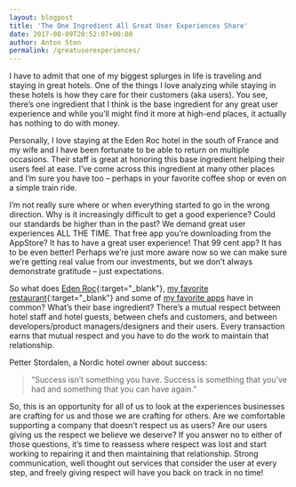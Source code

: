 ```yaml
---
layout: blogpost
title: 'The One Ingredient All Great User Experiences Share'
date: 2017-08-09T20:52:07+00:00
author: Anton Sten
permalink: /greatuserexperiences/
---
```


I have to admit that one of my biggest splurges in life is traveling and staying in great hotels. One of the things I love analyzing while staying in these hotels is how they care for their customers (aka users). You see, there’s one ingredient that I think is the base ingredient for any great user experience and while you’ll might find it more at high-end places, it actually has nothing to do with money.

Personally, I love staying at the Eden Roc hotel in the south of France and my wife and I have been fortunate to be able to return on multiple occasions. Their staff is great at honoring this base ingredient helping their users feel at ease. I’ve come across this ingredient at many other places and I’m sure you have too – perhaps in your favorite coffee shop or even on a simple train ride.

I’m not really sure where or when everything started to go in the wrong direction. Why is it increasingly difficult to get a good experience? Could our standards be higher than in the past? We demand great user experiences ALL THE TIME. That free app you’re downloading from the AppStore? It has to have a great user experience! That 99 cent app? It has to be even better! Perhaps we’re just more aware now so we can make sure we’re getting real value from our investments, but we don’t always demonstrate gratitude – just expectations.

So what does [Eden Roc](https://www.hotel-du-cap-eden-roc.com/){:target="_blank"}, [my favorite restaurant](http://bastardrestaurant.com/){:target="_blank"} and some of [my favorite apps](https://antonsten.com/tools/) have in common? What’s their base ingredient? There’s a mutual respect between hotel staff and hotel guests, between chefs and customers, and between developers/product managers/designers and their users. Every transaction earns that mutual respect and you have to do the work to maintain that relationship.

Petter Stordalen, a Nordic hotel owner about success:

>“Success isn’t something you have. Success is something that you’ve had and something that you can have again.”

So, this is an opportunity for all of us to look at the experiences businesses are crafting for us and those we are crafting for others. Are we comfortable supporting a company that doesn’t respect us as users? Are our users giving us the respect we believe we deserve? If you answer no to either of those questions, it’s time to reassess where respect was lost and start working to repairing it and then maintaining that relationship. Strong communication, well thought out services that consider the user at every step, and freely giving respect will have you back on track in no time!
